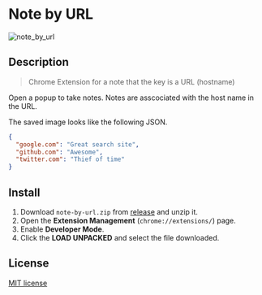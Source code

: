 # Note by URL

![note_by_url](https://user-images.githubusercontent.com/30231731/77921137-54d67800-72da-11ea-9e82-a7f7fbb15ecb.png)

## Description

> Chrome Extension for a note that the key is a URL (hostname)

Open a popup to take notes.
Notes are asscociated with the host name in the URL.

The saved image looks like the following JSON.
```JSON
{
  "google.com": "Great search site",
  "github.com": "Awesome",
  "twitter.com": "Thief of time"
}
```

## Install

1. Download `note-by-url.zip` from [release](https://github.com/Kantouzin/note-by-url/releases) and unzip it.
2. Open the **Extension Management** (`chrome://extensions/`) page.
3. Enable **Developer Mode**.
4. Click the **LOAD UNPACKED** and select the file downloaded.

## License

[MIT license](LICENSE)
